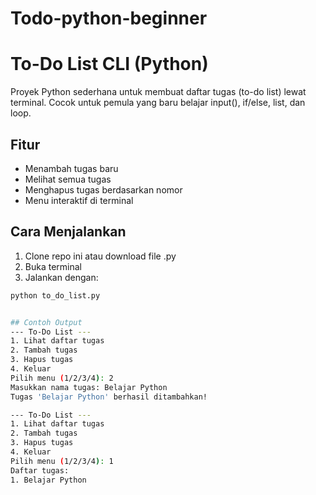 # Todo-python-beginner
# To-Do List CLI (Python)

Proyek Python sederhana untuk membuat daftar tugas (to-do list) lewat terminal. Cocok untuk pemula yang baru belajar input(), if/else, list, dan loop.

## Fitur

- Menambah tugas baru
- Melihat semua tugas
- Menghapus tugas berdasarkan nomor
- Menu interaktif di terminal

## Cara Menjalankan

1. Clone repo ini atau download file .py
2. Buka terminal
3. Jalankan dengan:

```bash
python to_do_list.py


## Contoh Output
--- To-Do List ---
1. Lihat daftar tugas 
2. Tambah tugas       
3. Hapus tugas        
4. Keluar
Pilih menu (1/2/3/4): 2
Masukkan nama tugas: Belajar Python
Tugas 'Belajar Python' berhasil ditambahkan!

--- To-Do List ---
1. Lihat daftar tugas
2. Tambah tugas
3. Hapus tugas
4. Keluar
Pilih menu (1/2/3/4): 1
Daftar tugas:
1. Belajar Python
